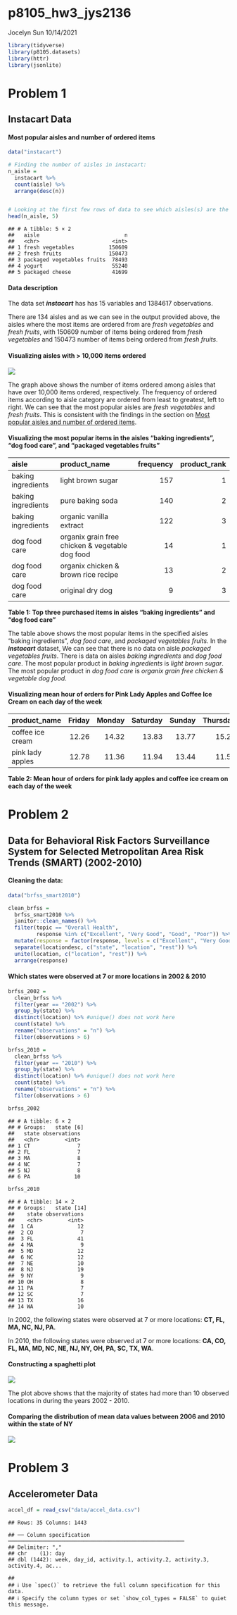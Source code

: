 p8105\_hw3\_jys2136
================
Jocelyn Sun
10/14/2021

``` r
library(tidyverse)
library(p8105.datasets)
library(httr)
library(jsonlite)
```

# Problem 1

## Instacart Data

#### Most popular aisles and number of ordered items

``` r
data("instacart")

# Finding the number of aisles in instacart:
n_aisle = 
  instacart %>%
  count(aisle) %>%
  arrange(desc(n))


# Looking at the first few rows of data to see which aisles(s) are the most items ordered from:
head(n_aisle, 5)
```

    ## # A tibble: 5 × 2
    ##   aisle                           n
    ##   <chr>                       <int>
    ## 1 fresh vegetables           150609
    ## 2 fresh fruits               150473
    ## 3 packaged vegetables fruits  78493
    ## 4 yogurt                      55240
    ## 5 packaged cheese             41699

#### Data description

The data set ***instacart*** has has 15 variables and 1384617
observations.

There are 134 aisles and as we can see in the output provided above, the
aisles where the most items are ordered from are *fresh vegetables* and
*fresh fruits*, with 150609 number of items being ordered from *fresh
vegetables* and 150473 number of items being ordered from *fresh
fruits*.

#### Visualizing aisles with &gt; 10,000 items ordered

![](p8105_hw3_jys2136_files/figure-gfm/aisle_plot-1.png)<!-- -->

The graph above shows the number of items ordered among aisles that have
over 10,000 items ordered, respectively. The frequency of ordered items
according to aisle category are ordered from least to greatest, left to
right. We can see that the most popular aisles are *fresh vegetables*
and *fresh fruits*. This is consistent with the findings in the section
on [Most popular aisles and number of ordered
items](#most-popular-aisles-and-number-of-ordered-items).

#### Visualizing the most popular items in the aisles “baking ingredients”, “dog food care”, and “packaged vegetables fruits”

| aisle              | product\_name                                   | frequency | product\_rank |
|:-------------------|:------------------------------------------------|----------:|--------------:|
| baking ingredients | light brown sugar                               |       157 |             1 |
| baking ingredients | pure baking soda                                |       140 |             2 |
| baking ingredients | organic vanilla extract                         |       122 |             3 |
| dog food care      | organix grain free chicken & vegetable dog food |        14 |             1 |
| dog food care      | organix chicken & brown rice recipe             |        13 |             2 |
| dog food care      | original dry dog                                |         9 |             3 |

**Table 1: Top three purchased items in aisles “baking ingredients” and
“dog food care”**

The table above shows the most popular items in the specified aisles
“baking ingredients”, *dog food care*, and *packaged vegetables fruits*.
In the ***instacart*** dataset, We can see that there is no data on
aisle *packaged vegetables fruits*. There is data on aisles *baking
ingredients* and *dog food care*. The most popular product in *baking
ingredients* is *light brown sugar*. The most popular product in *dog
food care* is *organix grain free chicken & vegetable dog food*.

#### Visualizing mean hour of orders for Pink Lady Apples and Coffee Ice Cream on each day of the week

| product\_name    | Friday | Monday | Saturday | Sunday | Thursday | Tuesday | Wednesday |
|:-----------------|-------:|-------:|---------:|-------:|---------:|--------:|----------:|
| coffee ice cream |  12.26 |  14.32 |    13.83 |  13.77 |    15.22 |   15.38 |     15.32 |
| pink lady apples |  12.78 |  11.36 |    11.94 |  13.44 |    11.55 |   11.70 |     14.25 |

**Table 2: Mean hour of orders for pink lady apples and coffee ice cream
on each day of the week**

# Problem 2

## Data for Behavioral Risk Factors Surveillance System for Selected Metropolitan Area Risk Trends (SMART) (2002-2010)

#### Cleaning the data:

``` r
data("brfss_smart2010") 

clean_brfss = 
  brfss_smart2010 %>%
  janitor::clean_names() %>%
  filter(topic == "Overall Health",
         response %in% c("Excellent", "Very Good", "Good", "Poor")) %>%
  mutate(response = factor(response, levels = c("Excellent", "Very Good", "Good", "Poor"))) %>%
  separate(locationdesc, c("state", "location", "rest")) %>%
  unite(location, c("location", "rest")) %>%
  arrange(response)
```

#### Which states were observed at 7 or more locations in 2002 & 2010

``` r
brfss_2002 = 
  clean_brfss %>%
  filter(year == "2002") %>%
  group_by(state) %>%
  distinct(location) %>% #unique() does not work here
  count(state) %>%
  rename("observations" = "n") %>%
  filter(observations > 6)

brfss_2010 = 
  clean_brfss %>%
  filter(year == "2010") %>%
  group_by(state) %>%
  distinct(location) %>% #unique() does not work here
  count(state) %>%
  rename("observations" = "n") %>%
  filter(observations > 6)

brfss_2002
```

    ## # A tibble: 6 × 2
    ## # Groups:   state [6]
    ##   state observations
    ##   <chr>        <int>
    ## 1 CT               7
    ## 2 FL               7
    ## 3 MA               8
    ## 4 NC               7
    ## 5 NJ               8
    ## 6 PA              10

``` r
brfss_2010
```

    ## # A tibble: 14 × 2
    ## # Groups:   state [14]
    ##    state observations
    ##    <chr>        <int>
    ##  1 CA              12
    ##  2 CO               7
    ##  3 FL              41
    ##  4 MA               9
    ##  5 MD              12
    ##  6 NC              12
    ##  7 NE              10
    ##  8 NJ              19
    ##  9 NY               9
    ## 10 OH               8
    ## 11 PA               7
    ## 12 SC               7
    ## 13 TX              16
    ## 14 WA              10

In 2002, the following states were observed at 7 or more locations:
**CT, FL, MA, NC, NJ, PA**.

In 2010, the following states were observed at 7 or more locations:
**CA, CO, FL, MA, MD, NC, NE, NJ, NY, OH, PA, SC, TX, WA**.

#### Constructing a spaghetti plot

![](p8105_hw3_jys2136_files/figure-gfm/spaghetti_plot-1.png)<!-- -->

The plot above shows that the majority of states had more than 10
observed locations in during the years 2002 - 2010.

#### Comparing the distribution of mean data values between 2006 and 2010 within the state of NY

![](p8105_hw3_jys2136_files/figure-gfm/two_panel_plot-1.png)<!-- -->

# Problem 3

## Accelerometer Data

``` r
accel_df = read_csv("data/accel_data.csv")
```

    ## Rows: 35 Columns: 1443

    ## ── Column specification ────────────────────────────────────────────────────────
    ## Delimiter: ","
    ## chr    (1): day
    ## dbl (1442): week, day_id, activity.1, activity.2, activity.3, activity.4, ac...

    ## 
    ## ℹ Use `spec()` to retrieve the full column specification for this data.
    ## ℹ Specify the column types or set `show_col_types = FALSE` to quiet this message.
